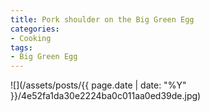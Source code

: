 ```yaml
---
title: Pork shoulder on the Big Green Egg
categories:
- Cooking
tags:
- Big Green Egg
---
```


![](/assets/posts/{{ page.date | date: "%Y" }}/4e52fa1da30e2224ba0c011aa0ed39de.jpg)
